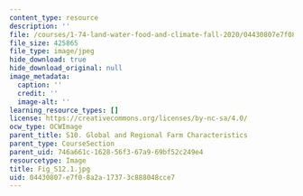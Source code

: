 ```yaml
---
content_type: resource
description: ''
file: /courses/1-74-land-water-food-and-climate-fall-2020/04430807e7f08a2a17373c888048cce7_Fig_S12.1.jpg
file_size: 425865
file_type: image/jpeg
hide_download: true
hide_download_original: null
image_metadata:
  caption: ''
  credit: ''
  image-alt: ''
learning_resource_types: []
license: https://creativecommons.org/licenses/by-nc-sa/4.0/
ocw_type: OCWImage
parent_title: S10. Global and Regional Farm Characteristics
parent_type: CourseSection
parent_uid: 746a661c-1628-56f3-67a9-69bf52c249e4
resourcetype: Image
title: Fig_S12.1.jpg
uid: 04430807-e7f0-8a2a-1737-3c888048cce7
---
```

